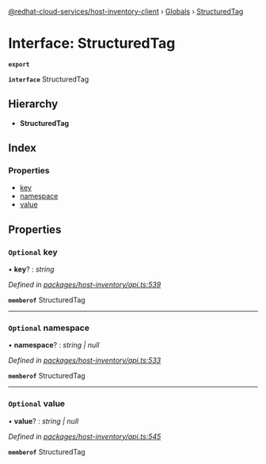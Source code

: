 [@redhat-cloud-services/host-inventory-client](../README.md) › [Globals](../globals.md) › [StructuredTag](structuredtag.md)

# Interface: StructuredTag

**`export`** 

**`interface`** StructuredTag

## Hierarchy

* **StructuredTag**

## Index

### Properties

* [key](structuredtag.md#optional-key)
* [namespace](structuredtag.md#optional-namespace)
* [value](structuredtag.md#optional-value)

## Properties

### `Optional` key

• **key**? : *string*

*Defined in [packages/host-inventory/api.ts:539](https://github.com/RedHatInsights/javascript-clients/blob/master/packages/host-inventory/api.ts#L539)*

**`memberof`** StructuredTag

___

### `Optional` namespace

• **namespace**? : *string | null*

*Defined in [packages/host-inventory/api.ts:533](https://github.com/RedHatInsights/javascript-clients/blob/master/packages/host-inventory/api.ts#L533)*

**`memberof`** StructuredTag

___

### `Optional` value

• **value**? : *string | null*

*Defined in [packages/host-inventory/api.ts:545](https://github.com/RedHatInsights/javascript-clients/blob/master/packages/host-inventory/api.ts#L545)*

**`memberof`** StructuredTag
